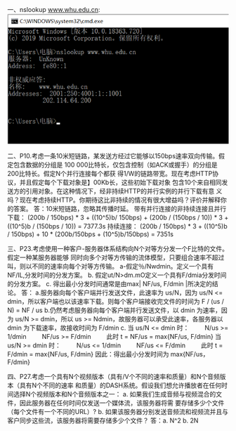 一、nslookup www.whu.edu.cn:
![image](https://github.com/hewancai/HOMEWORK-4/blob/master/2017302580276/nslookup.png)

二、P10.考虑一条10米短链路，某发送方经过它能够以150bps速率双向传输。假定包含数据的分组是
   100 000比特长，仅包含控制（如ACK或握手）的分组是200比特长。假定N个并行连接每个都获
   得1/W的链路带宽。现在考虑HTTP协议，并且假定每个下载对象是】00Kb长，这些初始下载对象
   包含10个来自相同发送方的引用对象。在这种情况下，经非持续HTTP的并行实例的并行下载有意
   义吗？现在考虑持续HTTP。你期待这比非持续的情况有很大增益吗？评价并解释你的答案。
答：10米短链路，忽略其传播时延。
   带有并行连接的非持续连接且并行下载：
   (200b / 150bps) * 3 + ((10^5)b/ 150bps) + (200b / (150bps / 10)) * 3 + ((10^5)b / (150bps / 10)) = 7377.3s
   持续连接：
   (200b / 150bps) * 3 + ((10^5)b / 150bps) + 10 * (200b/150bps + (10^5)b/150bps) = 7351s
   
   
 三、P23.考虑使用一种客户-服务器体系结构向N个对等方分发一个F比特的文件。假定一种某服务器能够 同时向多个对等方传输的流体模型，只要组合速率不超过叫，则以不同的速率向每个对等方传输。
    a-假定％/Nwdmin。定义一个具有NF/IL,分发时间的分发方案。
    b. 假定ut/N>dm.mO定义一个具有F/dmia分发时间的分发方案。
    c. 得出最小分发时间通常是由max| NF/us, F/dmin |所决定的结论。
  答：
  a.服务器向每个客户端并行发送文件，此速率为 us/N，因为 us/N <= dmin，所以客户端也以该速率下载。则每个客户端接收完文件的时间为 F / (us / N) = NF / us
  b.仍然考虑服务器向每个客户端并行发送文件，以 dmin 为速率，因为 us/N >= dmin，所以 us >= Ndmin，故服务器可以承受此速率，各服务器以 dmin 为下载速率，故接收时间为 F/dmin
   c.
   当 us/N <= dmin 时：
        N/us >= 1/dmin
        NF/us >= F/dmin
        此时 t = NF/us = max{NF/us, F/dmin}
   当 us/N >= dmin 时：
        N/us <= 1/dmin
        NF/us <= F/dmin
        此时 t = F/dmin = max{NF/us, F/dmin}
   因此：得出最小分发时间为 max{NF/us，F/dmin}
   
 四、P27.考虑一个具有N个视频版本（具有/V个不同的速率和质量）和N个音频版本（具有N个不同的速率
    和质量）的DASH系统。假设我们想允许播放者在任何时间选择N个视频版本和N个音频版本之一：
    a. 如果我们生成音频与视频混合的文件，因此服务器在任何时间仅发送一个媒体流，该服务器将需 要存储多少个文件（每个文件有一个不同的URL）?
    b. 如果该服务器分别发送音频流和视频流并且与客户同步这些流，该服务器将需要存储多少个文件？
  答：a. N^2
      b. 2N
